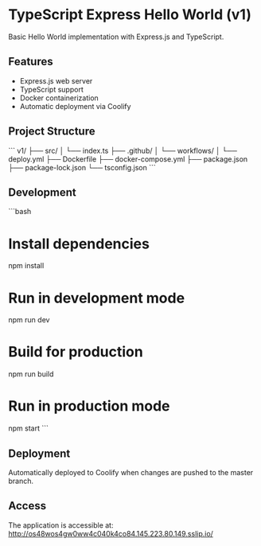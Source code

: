 # TypeScript Express Hello World (v1)

Basic Hello World implementation with Express.js and TypeScript.

## Features
- Express.js web server
- TypeScript support
- Docker containerization
- Automatic deployment via Coolify

## Project Structure
\`\`\`
v1/
├── src/
│   └── index.ts
├── .github/
│   └── workflows/
│       └── deploy.yml
├── Dockerfile
├── docker-compose.yml
├── package.json
├── package-lock.json
└── tsconfig.json
\`\`\`

## Development
\`\`\`bash
# Install dependencies
npm install

# Run in development mode
npm run dev

# Build for production
npm run build

# Run in production mode
npm start
\`\`\`

## Deployment
Automatically deployed to Coolify when changes are pushed to the master branch.

## Access
The application is accessible at: http://os48wos4gw0ww4c040k4co84.145.223.80.149.sslip.io/
